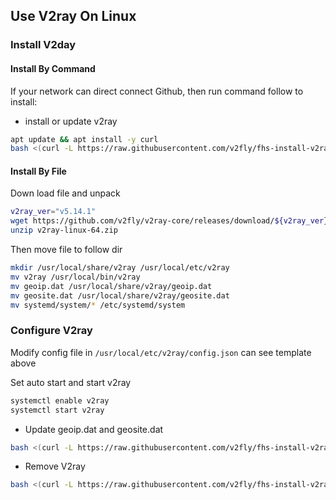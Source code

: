 ## Use V2ray On Linux

### Install V2day

#### Install By Command

If your network can direct connect Github, then run command follow to install: 

- install or update v2ray

```bash
apt update && apt install -y curl
bash <(curl -L https://raw.githubusercontent.com/v2fly/fhs-install-v2ray/master/install-release.sh)
```

#### Install By File

Down load file and unpack

```bash
v2ray_ver="v5.14.1"
wget https://github.com/v2fly/v2ray-core/releases/download/${v2ray_ver}/v2ray-linux-64.zip
unzip v2ray-linux-64.zip
```

Then move file to follow dir

```bash
mkdir /usr/local/share/v2ray /usr/local/etc/v2ray
mv v2ray /usr/local/bin/v2ray
mv geoip.dat /usr/local/share/v2ray/geoip.dat
mv geosite.dat /usr/local/share/v2ray/geosite.dat
mv systemd/system/* /etc/systemd/system
```

### Configure V2ray

Modify config file in `/usr/local/etc/v2ray/config.json` can see template above

Set auto start and start v2ray

```bash
systemctl enable v2ray
systemctl start v2ray
```

- Update geoip.dat and geosite.dat

```bash
bash <(curl -L https://raw.githubusercontent.com/v2fly/fhs-install-v2ray/master/install-dat-release.sh)
```

- Remove V2ray

```bash
bash <(curl -L https://raw.githubusercontent.com/v2fly/fhs-install-v2ray/master/install-release.sh) --remove
```

